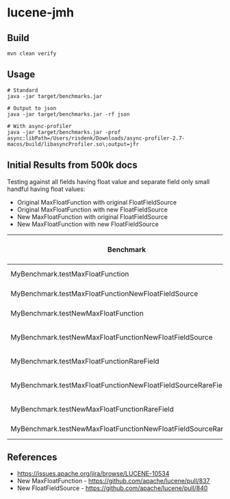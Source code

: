 # lucene-jmh

## Build
```
mvn clean verify
```

## Usage
```
# Standard
java -jar target/benchmarks.jar

# Output to json
java -jar target/benchmarks.jar -rf json

# With async-profiler
java -jar target/benchmarks.jar -prof async:libPath=/Users/risdenk/Downloads/async-profiler-2.7-macos/build/libasyncProfiler.so\;output=jfr
```

## Initial Results from 500k docs

Testing against all fields having float value and separate field only small handful having float values:
* Original MaxFloatFunction with original FloatFieldSource
* Original MaxFloatFunction with new FloatFieldSource
* New MaxFloatFunction with original FloatFieldSource
* New MaxFloatFunction with new FloatFieldSource

| Benchmark                                                       | Mode  | Cnt | Score and Error  | Units |
|-----------------------------------------------------------------|-------|-----|------------------|-------|
| MyBenchmark.testMaxFloatFunction                                | thrpt | 25  | 65.668 ±  2.724  | ops/s |
| MyBenchmark.testMaxFloatFunctionNewFloatFieldSource             | thrpt | 25  | 113.779 ±  8.229 | ops/s |
| MyBenchmark.testNewMaxFloatFunction                             | thrpt | 25  | 64.588 ±  1.154  | ops/s |
| MyBenchmark.testNewMaxFloatFunctionNewFloatFieldSource          | thrpt | 25  | 115.084 ± 12.421 | ops/s |
| MyBenchmark.testMaxFloatFunctionRareField                       | thrpt | 25  | 237.400 ±  7.981 | ops/s |
| MyBenchmark.testMaxFloatFunctionNewFloatFieldSourceRareField    | thrpt | 25  | 281.997 ± 27.575 | ops/s |
| MyBenchmark.testNewMaxFloatFunctionRareField                    | thrpt | 25  | 236.144 ±  5.528 | ops/s |
| MyBenchmark.testNewMaxFloatFunctionNewFloatFieldSourceRareField | thrpt | 25  | 269.662 ±  8.247 | ops/s |

## References
* https://issues.apache.org/jira/browse/LUCENE-10534
* New MaxFloatFunction - https://github.com/apache/lucene/pull/837
* New FloatFieldSource - https://github.com/apache/lucene/pull/840
